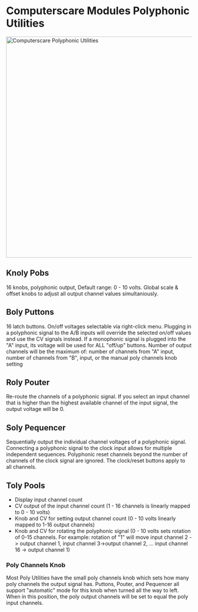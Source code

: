 # Computerscare Modules Polyphonic Utilities
<img src="https://github.com/freddyz/computerscare-vcv-modules/blob/master/doc/computerscare-poly-utilities.png" width="600" alt="Computerscare Polyphonic Utilities" />

## Knoly Pobs

16 knobs, polyphonic output, Default range: 0 - 10 volts.  Global scale & offset knobs to adjust all output channel values simultaniously.


## Boly Puttons

16 latch buttons.  On/off voltages selectable via right-click menu.  Plugging in a polyphonic signal to the A/B inputs will override the selected on/off values and use the CV signals instead.  If a monophonic signal is plugged into the "A" input, its voltage will be used for ALL "off/up" buttons.  Number of output channels will be the maximum of: number of channels from "A" input, number of channels from "B", input, or the manual poly channels knob setting


## Roly Pouter

Re-route the channels of a polyphonic signal.  If you select an input channel that is higher than the highest available channel of the input signal, the output voltage will be 0.


## Soly Pequencer

Sequentially output the individual channel voltages of a polyphonic signal.  Connecting a polyphonic signal to the clock input allows for multiple independent sequences.  Polyphonic reset channels beyond the number of channels of the clock signal are ignored.  The clock/reset buttons apply to all channels.


## Toly Pools

* Display input channel count
* CV output of the input channel count (1 - 16 channels is linearly mapped to 0 - 10 volts)
* Knob and CV for setting output channel count (0 - 10 volts linearly mapped to 1-16 output channels)
* Knob and CV for rotating the polyphonic signal (0 - 10 volts sets rotation of 0-15 channels.  For example: rotation of "1" will move input channel 2 -> output channel 1, input channel 3->output channel 2, ...  input channel 16 -> output channel 1)


### Poly Channels Knob
Most Poly Utilities have the small poly channels knob which sets how many poly channels the output signal has.  Puttons, Pouter, and Pequencer all support "automatic" mode for this knob when turned all the way to left.  When in this position, the poly output channels will be set to equal the poly input channels.